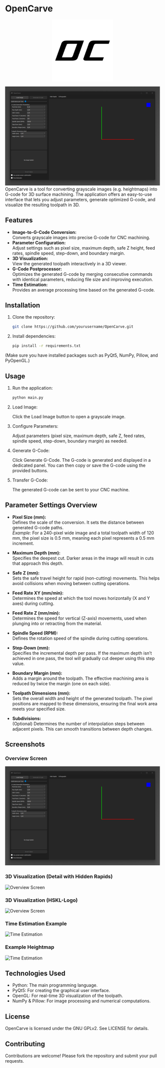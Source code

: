 # OpenCarve
<div style="text-align: center;">
<img src="logo.png" alt="Overview Screen" width="200">
</div>

![Overview Screen](doc/OpenCarve.png)
OpenCarve is a tool for converting grayscale images (e.g. heightmaps) into G-code for 3D surface machining. The application offers an easy-to-use interface that lets you adjust parameters, generate optimized G-code, and visualize the resulting toolpath in 3D.

## Features

- **Image-to-G-Code Conversion:**  
  Converts grayscale images into precise G-code for CNC machining.
- **Parameter Configuration:**  
  Adjust settings such as pixel size, maximum depth, safe Z height, feed rates, spindle speed, step-down, and boundary margin.
- **3D Visualization:**  
  View the generated toolpath interactively in a 3D viewer.
- **G-Code Postprocessor:**  
  Optimizes the generated G-code by merging consecutive commands with identical parameters, reducing file size and improving execution.
- **Time Estimation:**  
  Provides an average processing time based on the generated G-code.

## Installation

1. Clone the repository:
   ```bash
   git clone https://github.com/yourusername/OpenCarve.git

2. Install dependencies:
    ```bash
    pip install -r requirements.txt

(Make sure you have installed packages such as PyQt5, NumPy, Pillow, and PyOpenGL.)

## Usage
1. Run the application:
    ```bash
    python main.py

2. Load Image:

    Click the Load Image button to open a grayscale image.

3. Configure Parameters:

    Adjust parameters (pixel size, maximum depth, safe Z, feed rates, spindle speed, step-down, boundary margin) as needed.
4. Generate G-Code:

    Click Generate G-Code. The G-code is generated and displayed in a dedicated panel. You can then copy or save the G-code using the provided buttons.
5. Transfer G-Code:
    
    The generated G-code can be sent to your CNC machine.

## Parameter Settings Overview

- **Pixel Size (mm):**  
  Defines the scale of the conversion. It sets the distance between generated G-code paths.  
  *Example:* For a 240-pixel wide image and a total toolpath width of 120 mm, the pixel size is 0.5 mm, meaning each pixel represents a 0.5 mm increment.

- **Maximum Depth (mm):**  
  Specifies the deepest cut. Darker areas in the image will result in cuts that approach this depth.

- **Safe Z (mm):**  
  Sets the safe travel height for rapid (non-cutting) movements. This helps avoid collisions when moving between cutting operations.

- **Feed Rate XY (mm/min):**  
  Determines the speed at which the tool moves horizontally (X and Y axes) during cutting.

- **Feed Rate Z (mm/min):**  
  Determines the speed for vertical (Z-axis) movements, used when plunging into or retracting from the material.

- **Spindle Speed (RPM):**  
  Defines the rotation speed of the spindle during cutting operations.

- **Step-Down (mm):**  
  Specifies the incremental depth per pass. If the maximum depth isn’t achieved in one pass, the tool will gradually cut deeper using this step value.

- **Boundary Margin (mm):**  
  Adds a margin around the toolpath. The effective machining area is reduced by twice the margin (one on each side).

- **Toolpath Dimensions (mm):**  
  Sets the overall width and height of the generated toolpath. The pixel positions are mapped to these dimensions, ensuring the final work area meets your specified size.

- **Subdivisions:**  
  (Optional) Determines the number of interpolation steps between adjacent pixels. This can smooth transitions between depth changes.


## Screenshots

### Overview Screen
![Overview Screen](doc/OpenCarve.png)

### 3D Visualization (Detail with Hidden Rapids)
![Overview Screen](doc/OpenCarve-3DVis-detail-hide-rapids.png)

### 3D Visualization (HSKL-Logo)
![Overview Screen](doc/OpenCarve-3DVis-hskl.png)

### Time Estimation Example

![Time Estimation](doc/OpenCarve-Time-Est.png)
### Example Heightmap
![Time Estimation](assets/topoheightmap.png)
## Technologies Used

+ Python: The main programming language.
+ PyQt5: For creating the graphical user interface.
+ OpenGL: For real-time 3D visualization of the toolpath.
+ NumPy & Pillow: For image processing and numerical computations.

## License

OpenCarve is licensed under the GNU GPLv2. See LICENSE for details.

## Contributing

Contributions are welcome! Please fork the repository and submit your pull requests.
